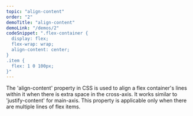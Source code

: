 ```yaml
---
topic: "align-content"
order: "2"
demoTitle: "align-content"
demoLink: "/demos/2"
codeSnippet: ".flex-container {
  display: flex;
  flex-wrap: wrap;
  align-content: center;
}
.item {
  flex: 1 0 100px;
}"
---
```


The 'align-content' property in CSS is used to align a flex container's lines within it when there is extra space in the cross-axis. It works similar to 'justify-content' for main-axis. This property is applicable only when there are multiple lines of flex items.
<br />
